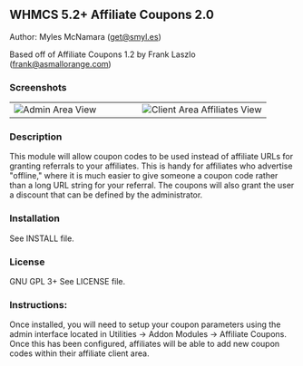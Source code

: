 ## WHMCS 5.2+ Affiliate Coupons 2.0
Author: Myles McNamara (get@smyl.es)

Based off of Affiliate Coupons 1.2 by Frank Laszlo (frank@asmallorange.com)

### Screenshots
<table>
	<td width="50%">
		<img src="https://smyl.es/img/Selection-1130x736-12.png" alt="Admin Area View">
	</td>
	<td width="50%">
		<img src="https://smyl.es/img/Selection-1002x631-11.png" alt="Client Area Affiliates View">
	</td>
</table>

### Description

This module will allow coupon codes to be used instead of affiliate URLs
for granting referrals to your affiliates. This is handy for affiliates who
advertise "offline," where it is much easier to give someone a coupon code
rather than a long URL string for your referral. The coupons will also grant
the user a discount that can be defined by the administrator.


### Installation

See INSTALL file.


### License

GNU GPL 3+
See LICENSE file.


### Instructions:

Once installed, you will need to setup your coupon parameters using the admin interface
located in Utilities -> Addon Modules -> Affiliate Coupons. Once this has been configured,
affiliates will be able to add new coupon codes within their affiliate client area.
